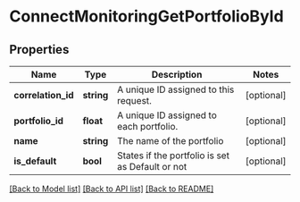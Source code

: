 # ConnectMonitoringGetPortfolioById

## Properties
Name | Type | Description | Notes
------------ | ------------- | ------------- | -------------
**correlation_id** | **string** | A unique ID assigned to this request. | [optional] 
**portfolio_id** | **float** | A unique ID assigned to each portfolio. | [optional] 
**name** | **string** | The name of the portfolio | [optional] 
**is_default** | **bool** | States if the portfolio is set as Default or not | [optional] 

[[Back to Model list]](../../README.md#documentation-for-models) [[Back to API list]](../../README.md#documentation-for-api-endpoints) [[Back to README]](../../README.md)

